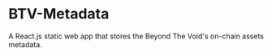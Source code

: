 # BTV-Metadata

A React.js static web app that stores the Beyond The Void's on-chain assets metadata.